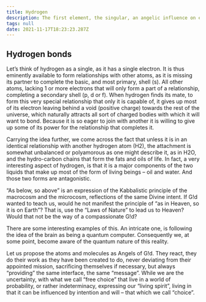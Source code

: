 ```yaml
---
title: Hydrogen
description: The first element, the singular, an angelic influence on everything
tags: null
date: 2021-11-17T18:23:23.287Z
---
```


## Hydrogen bonds

Let’s think of hydrogen as a single, as it has a single electron. It is thus eminently available to form relationships with other atoms, as it is missing its partner to complete the basic, and most primary, shell (s). All other atoms, lacking 1 or more electrons that will only form a part of a relationship, completing a secondary shell (p, d or f). When hydrogen finds its mate, to form this very special relationship that only it is capable of, it gives up most of its electron leaving behind a void (positive charge) towards the rest of the universe, which naturally attracts all sort of charged bodies with which it will want to bond. Because it is so eager to join with another it is willing to give up some of its power for the relationship that completes it.

Carrying the idea further, we come across the fact that unless it is in an identical relationship with another hydrogen atom (H2), the attachment is somewhat unbalanced or polyamorous as one might describe it, as in H2O, and the hydro-carbon chains that form the fats and oils of life. In fact, a very interesting aspect of hydrogen, is that it is a major components of the two liquids that make up most of the form of living beings – oil and water. And those two forms are antagonistic.

“As below, so above” is an expression of the Kabbalistic principle of the macrocosm and the microcosm, reflections of the same Divine intent. If G!d wanted to teach us, would he not manifest the principle of “as in Heaven, so it is on Earth”? That is, use the “Laws of Nature” to lead us to Heaven? Would that not be the way of a compassionate G!d?

There are some interesting examples of this. An intricate one, is following the idea of the brain as being a quantum computer. Consequently we, at some point, become aware of the quantum nature of this reality.

Let us propose the atoms and molecules as Angels of G!d. They react, they do their work as they have been created to do, never deviating from their appointed mission, sacrificing themselves if necessary, but always “providing” the same interface, the same “message”. While we are the uncertainty, with what we call “free choice” that live in a world of probability, or rather indeterminacy, expressing our “living spirit”, living in that it can be influenced by intention and will – that which we call “choice”.
